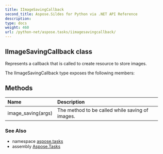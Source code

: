 ```yaml
---
title: IImageSavingCallback
second_title: Aspose.Sildes for Python via .NET API Reference
description: 
type: docs
weight: 460
url: /python-net/aspose.tasks/iimagesavingcallback/
---
```


## IImageSavingCallback class

Represents a callback that is called to create resource to store images.

The IImageSavingCallback type exposes the following members:
## Methods
| Name | Description |
| :- | :- |
|image_saving(args)|The method to be called while saving of images.|

### See Also

* namespace [aspose.tasks](/python-net/aspose.tasks/)
* assembly [Aspose.Tasks](/tasks/python-net/)

